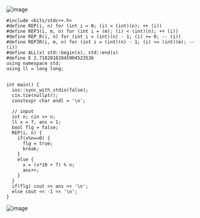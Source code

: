 ![image](https://user-images.githubusercontent.com/46245101/123109335-1d6f6080-d476-11eb-958a-4ea84ef02637.png)

```
#include <bits/stdc++.h>
#define REP(i, n) for (int i = 0; (i) < (int)(n); ++ (i))
#define REP3(i, m, n) for (int i = (m); (i) < (int)(n); ++ (i))
#define REP_R(i, n) for (int i = (int)(n) - 1; (i) >= 0; -- (i))
#define REP3R(i, m, n) for (int i = (int)(n) - 1; (i) >= (int)(m); -- (i))
#define ALL(x) std::begin(x), std::end(x)
#define E 2.71828182845904523536
using namespace std;
using ll = long long;


int main() {
  ios::sync_with_stdio(false);
  cin.tie(nullptr);
  constexpr char endl = '\n';

  // input
  int n; cin >> n;
  ll x = 7, ans = 1;
  bool flg = false;
  REP(i, n) {
    if(x%n==0) {
      flg = true;
      break;
    }
    else {
      x = (x*10 + 7) % n;
      ans++;
    }
  }
  if(flg) cout << ans << '\n';
  else cout << -1 << '\n';
}
```
![image](https://user-images.githubusercontent.com/46245101/123109437-337d2100-d476-11eb-8eab-b6ed92eea932.png)

